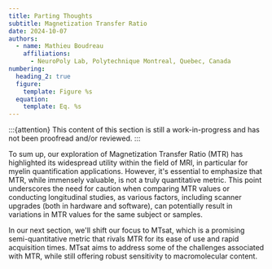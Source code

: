 ```yaml
---
title: Parting Thoughts
subtitle: Magnetization Transfer Ratio
date: 2024-10-07
authors:
  - name: Mathieu Boudreau
    affiliations:
      - NeuroPoly Lab, Polytechnique Montreal, Quebec, Canada
numbering:
  heading_2: true
  figure:
    template: Figure %s
  equation:
    template: Eq. %s
---
```


:::{attention}
This content of this section is still a work-in-progress and has not been proofread and/or reviewed.
:::


To sum up, our exploration of Magnetization Transfer Ratio (MTR) has highlighted its widespread utility within the field of MRI, in particular for myelin quantification applications. However, it's essential to emphasize that MTR, while immensely valuable, is not a truly quantitative metric. This point underscores the need for caution when comparing MTR values or conducting longitudinal studies, as various factors, including scanner upgrades (both in hardware and software), can potentially result in variations in MTR values for the same subject or samples.

In our next section, we'll shift our focus to MTsat, which is a promising semi-quantitative metric that rivals MTR for its ease of use and rapid acquisition times. MTsat aims to address some of the challenges associated with MTR, while still offering robust sensitivity to macromolecular content.
